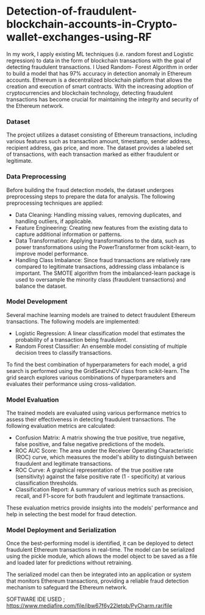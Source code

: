 # Detection-of-fraudulent-blockchain-accounts-in-Crypto-wallet-exchanges-using-RF
In my work, I apply existing ML techniques (i.e. random forest and Logistic regression) to data in the form of blockchain transactions with the goal of detecting fraudulent transactions.
I Used Random- Forest Algorithm in order to build a model that has 97% accuracy in detection anomaly in Ethereum accounts.
Ethereum is a decentralized blockchain platform that allows the creation and execution of smart contracts. With the increasing adoption of cryptocurrencies and blockchain technology, detecting fraudulent transactions has become crucial for maintaining the integrity and security of the Ethereum network.
### Dataset

The project utilizes a dataset consisting of Ethereum transactions, including various features such as transaction amount, timestamp, sender address, recipient address, gas price, and more. The dataset provides a labeled set of transactions, with each transaction marked as either fraudulent or legitimate.

### Data Preprocessing

Before building the fraud detection models, the dataset undergoes preprocessing steps to prepare the data for analysis. The following preprocessing techniques are applied:

- Data Cleaning: Handling missing values, removing duplicates, and handling outliers, if applicable.
- Feature Engineering: Creating new features from the existing data to capture additional information or patterns.
- Data Transformation: Applying transformations to the data, such as power transformations using the PowerTransformer from scikit-learn, to improve model performance.
- Handling Class Imbalance: Since fraud transactions are relatively rare compared to legitimate transactions, addressing class imbalance is important. The SMOTE algorithm from the imbalanced-learn package is used to oversample the minority class (fraudulent transactions) and balance the dataset.

### Model Development

Several machine learning models are trained to detect fraudulent Ethereum transactions. The following models are implemented:

- Logistic Regression: A linear classification model that estimates the probability of a transaction being fraudulent.
- Random Forest Classifier: An ensemble model consisting of multiple decision trees to classify transactions.

To find the best combination of hyperparameters for each model, a grid search is performed using the GridSearchCV class from scikit-learn. The grid search explores various combinations of hyperparameters and evaluates their performance using cross-validation.

### Model Evaluation

The trained models are evaluated using various performance metrics to assess their effectiveness in detecting fraudulent transactions. The following evaluation metrics are calculated:

- Confusion Matrix: A matrix showing the true positive, true negative, false positive, and false negative predictions of the models.
- ROC AUC Score: The area under the Receiver Operating Characteristic (ROC) curve, which measures the model's ability to distinguish between fraudulent and legitimate transactions.
- ROC Curve: A graphical representation of the true positive rate (sensitivity) against the false positive rate (1 - specificity) at various classification thresholds.
- Classification Report: A summary of various metrics such as precision, recall, and F1-score for both fraudulent and legitimate transactions.

These evaluation metrics provide insights into the models' performance and help in selecting the best model for fraud detection.

### Model Deployment and Serialization

Once the best-performing model is identified, it can be deployed to detect fraudulent Ethereum transactions in real-time. The model can be serialized using the pickle module, which allows the model object to be saved as a file and loaded later for predictions without retraining.

The serialized model can then be integrated into an application or system that monitors Ethereum transactions, providing a reliable fraud detection mechanism to safeguard the Ethereum network.

SOFTWARE IDE USED ; https://www.mediafire.com/file/ibw67f6y22letqb/PyCharm.rar/file
